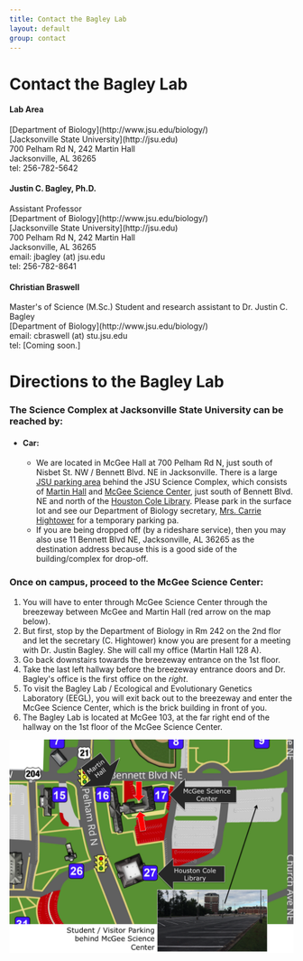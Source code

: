 ```yaml
---
title: Contact the Bagley Lab
layout: default
group: contact
---
```


# Contact the Bagley Lab


<div class="row">

<div class="col-md-4">

  <h4>Lab Area </h4>
  [Department of Biology](http://www.jsu.edu/biology/)<br>
  [Jacksonville State University](http://jsu.edu)<br>
  700 Pelham Rd N, 242 Martin Hall <br>
  Jacksonville, AL 36265<br>
  tel: 256-782-5642

</div>

<div class="col-md-4">

  <h4>Justin C. Bagley, Ph.D.</h4>
  Assistant Professor<br>
  [Department of Biology](http://www.jsu.edu/biology/)<br>
  [Jacksonville State University](http://jsu.edu)<br>
  700 Pelham Rd N, 242 Martin Hall <br>
  Jacksonville, AL 36265<br>
  email: jbagley (at) jsu.edu <br>
  tel: 256-782-8641

</div>

<div class="col-md-4">

  <h4> Christian Braswell</h4>
  Master's of Science (M.Sc.) Student and research assistant to Dr. Justin C. Bagley<br>
  [Department of Biology](http://www.jsu.edu/biology/)<br>
  email: cbraswell (at) stu.jsu.edu<br>
  tel: [Coming soon.] <br>

</div>

</div>

<!-- ## Land Acknowledgement Statement

The Fraser lab recognizes that the University of California San Francisco sits on the unceded land of the Ramaytush Ohlone (pronounced Rah-mah-tush O-lone-ee) peoples, the original inhabitants of the San Francisco Peninsula. As settlers on this land, we want to recognize the historic, and ongoing, discrimination and violence inflicted upon Indigenous people in North America. Please read our [full statement](/land_ack).
-->

# Directions to the Bagley Lab
### The Science Complex at Jacksonville State University can be reached by:  
* #### Car:
  * We are located in McGee Hall at 700 Pelham Rd N, just south of Nisbet St. NW / Bennett Blvd. NE in Jacksonville. There is a large [JSU parking area](http://www.jsu.edu/police/visitors.html) behind the JSU Science Complex, which consists of [Martin Hall](https://www.google.com/maps/place/Martin+Hall/@33.8250025,-85.7625895,17.24z/data=!4m5!3m4!1s0x888a51e33b16e1cb:0xee129d3bbaa46cad!8m2!3d33.825321!4d-85.763366) and [McGee Science Center](https://www.google.com/maps/place/McGee+Science+Center,+11+Bennett+Blvd+NE,+Jacksonville,+AL+36265/@33.8252479,-85.7626669,19.39z/data=!4m5!3m4!1s0x888a51e338b045c7:0x3bf46d0e9f77e72!8m2!3d33.825506!4d-85.7627395), just south of Bennett Blvd. NE and north of the [Houston Cole Library](https://www.google.com/maps/place/Houston+Cole+Library,+Pelham+Rd+N,+Jacksonville,+AL+36265/@33.8243251,-85.7633952,19.39z/data=!4m5!3m4!1s0x888a51fccb6fae8d:0xb6aa9ada3d3fb565!8m2!3d33.8242557!4d-85.7631). Please park in the surface lot and see our Department of Biology secretary, [Mrs. Carrie Hightower](http://www.jsu.edu/biology/faculty/hightower/index.html) for a temporary parking pa.
  * If you are being dropped off (by a rideshare service), then you may also use 11 Bennett Blvd NE, Jacksonville, AL 36265 as the destination address because this is a good side of the building/complex for drop-off.

### Once on campus, proceed to the McGee Science Center:
1. You will have to enter through McGee Science Center through the breezeway between McGee and Martin Hall (red arrow on the map below).
2. But first, stop by the Department of Biology in Rm 242 on the 2nd flor and let the secretary (C. Hightower) know you are present for a meeting with Dr. Justin Bagley. She will call my office (Martin Hall 128 A).
3. Go back downstairs towards the breezeway entrance on the 1st floor.
4. Take the last left hallway before the breezeway entrance doors and Dr. Bagley's office is the first office on the _right_.
5. To visit the Bagley Lab / Ecological and Evolutionary Genetics Laboratory (EEGL), you will exit back out to the breezeway and enter the McGee Science Center, which is the brick building in front of you. 
6. The Bagley Lab is located at McGee 103, at the far right end of the hallway on the 1st floor of the McGee Science Center.

<img class="img-fluid" src="/static/img/map_to_McGee_Sci_Center.png" alt="Map of the JSU Science Complex -- Martin Hall and the McGee Science Center">
